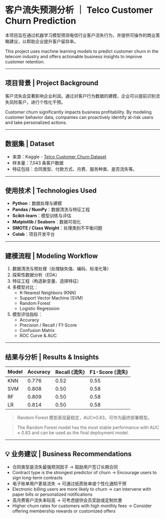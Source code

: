 # 客户流失预测分析 ｜ Telco Customer Churn Prediction

本项目旨在通过机器学习模型预测电信行业客户流失行为，并提供可操作的商业策略建议，以帮助企业提升客户留存率。

This project uses machine learning models to predict customer churn in the telecom industry and offers actionable business insights to improve customer retention.

---

## 项目背景 | Project Background

客户流失会显著影响企业利润。通过对客户行为数据的建模，企业可以提前识别流失风险客户，进行个性化干预。

Customer churn significantly impacts business profitability. By modeling customer behavior data, companies can proactively identify at-risk users and take personalized actions.

---

## 数据集 | Dataset

- 来源：Kaggle - [Telco Customer Churn Dataset](https://www.kaggle.com/datasets/blastchar/telco-customer-churn)
- 样本量：7,043 条客户数据
- 特征包括：合同类型、付款方式、月费、服务种类、是否流失等。

---

## 使用技术 | Technologies Used

- **Python**：数据处理与建模
- **Pandas / NumPy**：数据清洗与特征工程
- **Scikit-learn**：模型训练与评估
- **Matplotlib / Seaborn**：数据可视化
- **SMOTE / Class Weight**：处理类别不平衡问题
- **Colab**：项目开发平台

---

## 建模流程 | Modeling Workflow

1. 数据清洗与预处理（处理缺失值、编码、标准化等）
2. 探索性数据分析（EDA）
3. 特征工程（构造新变量、选择特征）
4. 多模型对比：
   - K-Nearest Neighbors (KNN)
   - Support Vector Machine (SVM)
   - Random Forest
   - Logistic Regression
5. 模型评估指标：
   - Accuracy
   - Precision / Recall / F1-Score
   - Confusion Matrix
   - ROC Curve & AUC

---

## 结果与分析 | Results & Insights

| Model | Accuracy | Recall (流失) | F1-Score (流失) |
|------|----------|----------------|-----------------|
| KNN  | 0.776     | 0.52           | 0.55            |
| SVM  | 0.808     | 0.50           | 0.58            |
| RF   | 0.809     | 0.50           | 0.58            |
| LR   | 0.814     | 0.50           | 0.58            |

> Random Forest 模型表现最稳定，AUC≈0.83，可作为最终部署模型。

> The Random Forest model has the most stable performance with AUC ≈ 0.83 and can be used as the final deployment model.

---

## 💡 业务建议 | Business Recommendations

- 合同类型是流失最强预测因子 → 鼓励用户签订长期合同
- Contract type is the strongest predictor of churn → Encourage users to sign long-term contracts
- 电子账单用户更易流失 → 可通过纸质账单或个性化通知干预
- Electronic billing users are more likely to churn → can intervene with paper bills or personalized notifications
- 高月费客户流失率较高 → 可考虑提供会员奖励或定制优惠
- Higher churn rates for customers with high monthly fees → Consider offering membership rewards or customized offers


